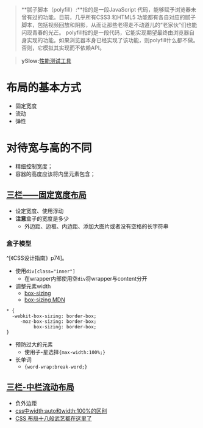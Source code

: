 >**腻子脚本（polyfill）:**指的是一段JavaScript 代码，能够赋予浏览器未曾有过的功能。目前，几乎所有CSS3 和HTML5 功能都有各自对应的腻子脚本，包括视频回放和阴影，从而让那些老得走不动道儿的“老家伙”们也能闪现青春的光芒。
polyfill指的是一段代码，它能实现期望最终由浏览器自身实现的功能。如果浏览器本身已经实现了该功能，则polyfill什么都不做。否则，它模拟其实现而不依赖API。

>**ySlow:**[性能测试工具](http://yslow.org/)

# 布局的基本方式
- 固定宽度
- 流动
- 弹性

# 对待宽与高的不同
- 精细控制宽度；
- 容器的高度应该将内里元素包含；

## [三栏——固定宽度布局](ThreeColumnFixedWidthLayout.html)

- 设定宽度、使用浮动
- **注意**盒子的宽度是多少 
	- 外边距、边框、内边距、添加大图片或者没有空格的长字符串
### 盒子模型
^[《CSS设计指南》p74]。

- 使用`div[class="inner"]`
	- 在wrapper内部使用空`div`将wrapper与content分开
- 调整元素width
	- [box-sizing](http://zh.learnlayout.com/box-sizing.html)
	- [box-sizing MDN](https://developer.mozilla.org/en-US/docs/Web/CSS/box-sizing)

```
* {
  -webkit-box-sizing: border-box;
     -moz-box-sizing: border-box;
          box-sizing: border-box;
}
```
- 预防过大的元素
	- 使用子-星选择`{max-width:100%;}`
- 长单词
	- `{word-wrap:break-word;}`
## [三栏-中栏流动布局]()

- 负外边距
- [css中width:auto和width:100%的区别](http://m.studyofnet.com/news/965.html)
- [CSS 布局十八般武艺都在这里了](./doc/CSSlayout.mht)
